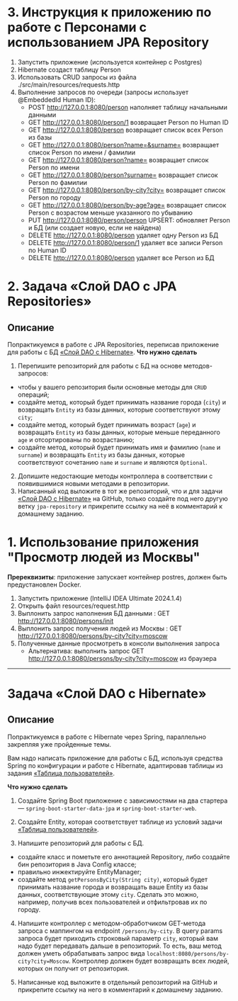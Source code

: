 # 3. Инструкция к приложению по работе с Персонами с использованием JPA Repository
1. Запустить приложение (используется контейнер с Postgres)
2. Hibernate создаст таблицу Person
3. Использовать CRUD запросы из файла ./src/main/resources/requests.http
4. Выполнение запросов по очереди (запросы использует @EmbeddedId Human ID):
   - POST http://127.0.0.1:8080/person наполняет таблицу начальными данными
   - GET http://127.0.0.1:8080/person/1 возвращает Person по Human ID
   - GET http://127.0.0.1:8080/person возвращает список всех Person из базы
   - GET http://127.0.0.1:8080/person?name=&surname= возвращает список Person по имени / фамилии
   - GET http://127.0.0.1:8080/person?name= возвращает список Person по имени
   - GET http://127.0.0.1:8080/person?surname= возвращает список Person по фамилии
   - GET http://127.0.0.1:8080/person/by-city?city= возвращает список Person по городу
   - GET http://127.0.0.1:8080/person/by-age?age= возвращает список Person с возрастом меньше указанного по убыванию
   - PUT http://127.0.0.1:8080/person/person UPSERT: обновляет Person и БД (или создает новую, если не найдена)
   - DELETE http://127.0.0.1:8080/person удаляет одну Person из БД
   - DELETE http://127.0.0.1:8080/person/1 удаляет все записи Person по Human ID
   - DELETE http://127.0.0.1:8080/person удаляет все Person из БД

# 2. Задача «Слой DAO c JPA Repositories»
## Описание
Попрактикуемся в работе с JPA Repositories, переписав приложение для работы с БД [«Слой DAO c Hibernate»](../../hibernate/task1/README.md).
**Что нужно сделать**
1. Перепишите репозиторий для работы с БД на основе методов-запросов:
- чтобы у вашего репозитория были основные методы для `CRUD` операций;
- создайте метод, который будет принимать название города (`city`) и возвращать `Entity` из базы данных, которые соответствуют этому `city`;
- создайте метод, который будет принимать возраст (`age`) и возвращать `Entity` из базы данных, которые меньше переданного `age` и отсортированы по возрастанию;
- создайте метод, который будет принимать имя и фамилию (`name` и `surname`) и возвращать `Entity` из базы данных, которые соответствуют сочетанию `name` и `surname` и являются `Optional`.
2. Допишите недостающие методы контроллера в соответствии с появившимися новыми методами в репозитории.
3. Написанный код выложите в тот же репозиторий, что и для задачи [«Слой DAO c Hibernate»](../../hibernate/task1/README.md) на GitHub, только создайте под него другую ветку `jpa-repository` и прикрепите ссылку на неё в комментарий к домашнему заданию.

# 1. Использование приложения "Просмотр людей из Москвы"
**Пререквизиты**: приложение запускает контейнер postres, должен быть предустановлен Docker.
1. Запустить приложение (IntelliJ IDEA Ultimate 2024.1.4)
2. Открыть файл resources/request.http
3. Выплонить запрос наполнения БД данными : GET http://127.0.0.1:8080/persons/init
4. Выплонить запрос получения людей из Москвы : GET http://127.0.0.1:8080/persons/by-city?city=moscow
5. Полученные данные просмотреть в консоли выполнения запроса
   - Альтернатива: выполнить запрос GET http://127.0.0.1:8080/persons/by-city?city=moscow из браузера
---

# Задача «Слой DAO c Hibernate»

## Описание

Попрактикуемся в работе с Hibernate через Spring, параллельно закрепляя уже пройденные темы.

Вам надо написать приложение для работы с БД, используя средства Spring по конфигурации и работе с Hibernate, адаптировав таблицы из задания [«Таблица пользователей»](../../sql-basic/task/README.md).

**Что нужно сделать**

1. Создайте Spring Boot приложение с зависимостями на два стартера — `spring-boot-starter-data-jpa` и `spring-boot-starter-web`.

2. Создайте Entity, которая соответствует таблице из условий задачи [«Таблица пользователей»](../../sql-basic/task/README.md).

3. Напишите репозиторий для работы с БД.

- создайте класс и пометьте его аннотацией Repository, либо создайте бин репозитория в Java Config классе;
- правильно инжектируйте EntityManager;
- создайте метод `getPersonsByCity(String city)`, который будет принимать название города и возвращать ваше Entity из базы данных, соответствующие этому `city`. Сделать это можно, например, получив всех пользователей и отфильтровав их по городу.

4. Напишите контроллер с методом-обработчиком GET-метода запроса с маппингом на endpoint `/persons/by-city`. В query params запроса будет приходить строковый параметр `city`, который вам надо будет передавать дальше в репозиторий. То есть, ваш метод должен уметь обрабатывать запрос вида `localhost:8080/persons/by-city?city=Moscow`.
   Контроллер должен будет возвращать всех людей, которых он получит от репозитория.

5. Написанные код выложите в отдельный репозиторий на GitHub и прикрепите ссылку на него в комментарий к домашнему заданию.